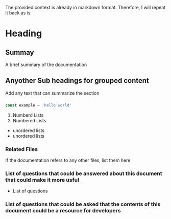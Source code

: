The provided context is already in markdown format. Therefore, I will repeat it back as is:

# Heading
## Summay
A brief summary of the documentation

## Anyother Sub headings for grouped content
Add any text that can summarize the section

### 

```javascript
const example = 'hello world'
```

1. Numberd Lists
2. Numbered Lists

- unordered lists
- unordered lists

### Related Files
If the documentation refers to any other files, list them here

### List of questions that could be answered about this document that could make it more usful
- List of questions

### List of questions that could be asked that the contents of this document could be a resource for developers